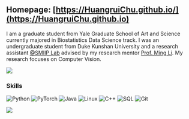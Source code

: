 ## Homepage: [https://HuangruiChu.github.io/](https://HuangruiChu.github.io)
I am a graduate student from Yale Graduate School of Art and Science currently majored in Biostatistics Data Science track.
I was an undergraduate student from Duke Kunshan University and a research assistant [@SMIIP Lab](https://sites.duke.edu/dkusmiip/2019/08/10/welcome/) advised by my research mentor [Prof. Ming Li](https://scholars.duke.edu/person/MingLi). My research focuses on Computer Vision.

<a href="https://github-readme-stats.vercel.app/api?username=HuangruiChu&count_private=true&show_icons=true&theme=aura_dark">
  <img align="center" src="https://github-readme-stats.vercel.app/api?username=HuangruiChu&count_private=true&show_icons=true&theme=aura_dark" />
</a>

### Skills

![Python](https://img.shields.io/badge/-Python-000?&logo=Python)
![PyTorch](https://img.shields.io/badge/-PyTorch-000?&logo=PyTorch)
![Java](https://img.shields.io/badge/-Java-000?&logo=Java&logoColor=007396)
![Linux](https://img.shields.io/badge/-Linux-000?&logo=Linux)
![C++](https://img.shields.io/badge/-C-000?&logo=C++)
![SQL](https://img.shields.io/badge/-SQL-000?&logo=MySQL)
![Git](https://img.shields.io/badge/-Git-000?&logo=Git)

![](https://komarev.com/ghpvc/?username=HuangruiChu&style=flat)
